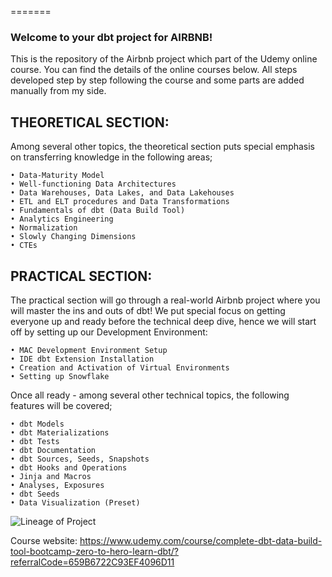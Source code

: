 =======
### Welcome to your dbt project for AIRBNB!

This is the repository of the Airbnb project which part of the Udemy online course. You can find the details of the online courses below. All steps developed step by step following the course and some parts are added manually from my side.


## THEORETICAL SECTION:

Among several other topics, the theoretical section puts special emphasis on transferring knowledge in the following areas;

    • Data-Maturity Model
    • Well-functioning Data Architectures
    • Data Warehouses, Data Lakes, and Data Lakehouses
    • ETL and ELT procedures and Data Transformations
    • Fundamentals of dbt (Data Build Tool)
    • Analytics Engineering
    • Normalization
    • Slowly Changing Dimensions
    • CTEs

## PRACTICAL SECTION:

The practical section will go through a real-world Airbnb project where you will master the ins and outs of dbt! We put special focus on getting everyone up and ready before the technical deep dive, hence we will start off by setting up our Development Environment:

    • MAC Development Environment Setup
    • IDE dbt Extension Installation
    • Creation and Activation of Virtual Environments
    • Setting up Snowflake

Once all ready - among several other technical topics, the following features will be covered;

    • dbt Models
    • dbt Materializations
    • dbt Tests
    • dbt Documentation
    • dbt Sources, Seeds, Snapshots
    • dbt Hooks and Operations
    • Jinja and Macros
    • Analyses, Exposures
    • dbt Seeds
    • Data Visualization (Preset)
    
![Lineage of Project](assets/models/Lineage_of_project.png)

Course website: https://www.udemy.com/course/complete-dbt-data-build-tool-bootcamp-zero-to-hero-learn-dbt/?referralCode=659B6722C93EF4096D11
